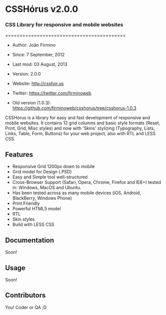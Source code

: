 <h1>CSSHórus v2.0.0</h1>
<h3>CSS Library for responsive and mobile websites</h3>
==========================================

* Author:    João Firmino 
* Since:     7 September, 2012
* Last mod:  03 August, 2013
* Version:   2.0.0
* Website:   <http://csshor.us>
* Twitter:   <https://twitter.com/firminoweb>

* Old version (1.0.3): <https://github.com/firminoweb/csshorus/tree/csshorus-1.0.3>

CSSHórus is a library for easy and fast development of responsive and mobile websites. It contains 12 grid columns and basic style formats (Reset, Print, Grid, Misc styles) and now with 'Skins' stylizing (Typography, Lists, Links, Table, Form, Buttons) for your web project, also with RTL and LESS CSS.

Features
--------

* Responsive Grid 1200px down to mobile
* Grid model for Design (.PSD)
* Easy and Simple tool well-structured
* Cross-Browser Support (Safari, Opera, Chrome, Firefox and IE8+) tested in: Windows, MacOS and Ubuntu.
* Has been tested across as many mobile devices (iOS, Android, BlackBerry, Windows Phone)
* Print Friendly
* Powerful HTML5 model
* RTL
* Skin styles
* Build with LESS CSS


Documentation
-------------

Soon!

Usage
-----

Soon!

Contributors
------------

You! Coder or QA ;D